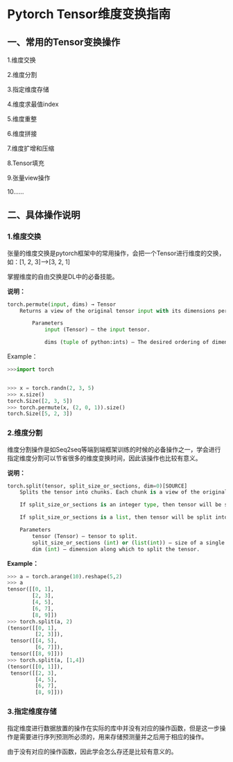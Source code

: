 # Pytorch Tensor维度变换指南

## 一、常用的Tensor变换操作

1.维度交换

2.维度分割

3.指定维度存储

4.维度求最值index

5.维度重整

6.维度拼接

7.维度扩增和压缩

8.Tensor填充

9.张量view操作

10......

## 二、具体操作说明

### 1.维度交换

张量的维度交换是pytorch框架中的常用操作，会把一个Tensor进行维度的交换，如：[1, 2, 3]-->[3, 2, 1]

掌握维度的自由交换是DL中的必备技能。

**说明：**

```Python
torch.permute(input, dims) → Tensor
	Returns a view of the original tensor input with its dimensions permuted.

		Parameters
			input (Tensor) – the input tensor.

			dims (tuple of python:ints) – The desired ordering of dimensions
```

Example：

```Python
>>>import torch


>>> x = torch.randn(2, 3, 5)
>>> x.size()
torch.Size([2, 3, 5])
>>> torch.permute(x, (2, 0, 1)).size()
torch.Size([5, 2, 3])
```

### 2.维度分割

维度分割操作是如Seq2seq等端到端框架训练的时候的必备操作之一，学会进行指定维度分割可以节省很多的维度变换时间，因此该操作也比较有意义。

**说明：**

```Python
torch.split(tensor, split_size_or_sections, dim=0)[SOURCE]
	Splits the tensor into chunks. Each chunk is a view of the original tensor.

	If split_size_or_sections is an integer type, then tensor will be split into equally 	 sized chunks (if possible). Last chunk will be smaller if the tensor size along the 	 given dimension dim is not divisible by split_size.

	If split_size_or_sections is a list, then tensor will be split into 					len(split_size_or_sections) chunks with sizes in dim according to                         split_size_or_sections.

	Parameters
		tensor (Tensor) – tensor to split.
		split_size_or_sections (int) or (list(int)) – size of a single chunk or list of 		sizes for each chunk
		dim (int) – dimension along which to split the tensor.
```

**Example：**

```Python
>>> a = torch.arange(10).reshape(5,2)
>>> a
tensor([[0, 1],
        [2, 3],
        [4, 5],
        [6, 7],
        [8, 9]])
>>> torch.split(a, 2)
(tensor([[0, 1],
         [2, 3]]),
 tensor([[4, 5],
         [6, 7]]),
 tensor([[8, 9]]))
>>> torch.split(a, [1,4])
(tensor([[0, 1]]),
 tensor([[2, 3],
         [4, 5],
         [6, 7],
         [8, 9]]))
```

### 3.指定维度存储

指定维度进行数据放置的操作在实际的库中并没有对应的操作函数，但是这一步操作是需要进行序列预测所必须的，用来存储预测量并之后用于相应的操作。

由于没有对应的操作函数，因此学会怎么存还是比较有意义的。



